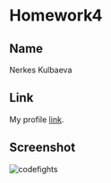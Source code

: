 # Homework4

## Name

Nerkes Kulbaeva


## Link

My profile [link](https://codefights.com/profile/nerkeskulbae/stats).


## Screenshot

![codefights](https://raw.githubusercontent.com/mos-polytech/2017/master/media/codefights.png)
